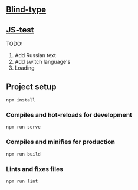 
## [Blind-type](https://denfi92-blind-typing.netlify.app/)
## [JS-test](https://github.com/Denfi92/NewGen-Vision-test)

TODO:
1. Add Russian text
2. Add switch language's
3. Loading



## Project setup
```
npm install
```

### Compiles and hot-reloads for development
```
npm run serve
```

### Compiles and minifies for production
```
npm run build
```

### Lints and fixes files
```
npm run lint
```
